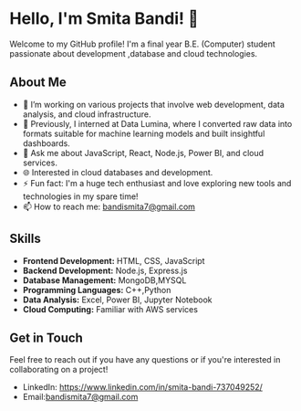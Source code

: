 # Hello, I'm Smita Bandi! 👋

Welcome to my GitHub profile! I'm a final year B.E. (Computer) student passionate about development ,database and cloud technologies.
## About Me

- 🔭 I’m working on various projects that involve web development, data analysis, and cloud infrastructure.
- 💼 Previously, I interned at Data Lumina, where I converted raw data into formats suitable for machine learning models and built insightful dashboards.
- 💬 Ask me about JavaScript, React, Node.js, Power BI, and cloud services.
- 🌐 Interested in cloud databases and development.
- ⚡ Fun fact: I'm a huge tech enthusiast and love exploring new tools and technologies in my spare time!
- 📫 How to reach me: bandismita7@gmail.com


## Skills

- **Frontend Development:** HTML, CSS, JavaScript
- **Backend Development:** Node.js, Express.js
- **Database Management:** MongoDB,MYSQL
- **Programming Languages:** C++,Python
- **Data Analysis:** Excel, Power BI, Jupyter Notebook
- **Cloud Computing:** Familiar with AWS services


## Get in Touch

Feel free to reach out if you have any questions or if you're interested in collaborating on a project!

- LinkedIn: https://www.linkedin.com/in/smita-bandi-737049252/
- Email:bandismita7@gmail.com




